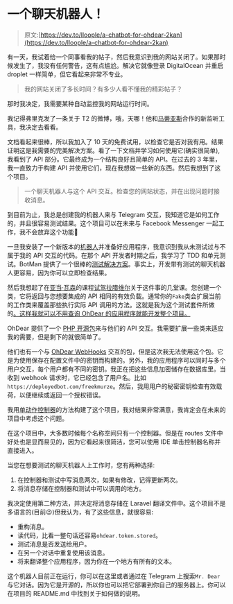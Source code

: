 # 一个聊天机器人！

> 原文:[https://dev.to/lloople/a-chatbot-for-ohdear-2kan](https://dev.to/lloople/a-chatbot-for-ohdear-2kan)

有一天，我试着给一个同事看我的帖子，然后我意识到我的网站关闭了。如果那时候发生了，我没有任何警告，这有点尴尬。解决它就像登录 DigitalOcean 并重启 droplet 一样简单，但它看起来非常不专业。

> 我的网站关闭了多长时间？有多少人看不懂我的精彩帖子？

那时我决定，我需要某种自动监控我的网站运行时间。

我记得弗里克发了一条关于 T2 的微博，哦，天哪！他和[马蒂亚斯](https://twitter.com/mattiasgeniar)合作的新监听工具，我决定去看看。

文档看起来很棒，所以我加入了 10 天的免费试用，以检查它是否对我有用。结果证明这是我需要的完美解决方案。看了一下文档并学习如何使用它(确实很简单),我看到了 API 部分。它最终成为一个结构良好且简单的 API。在过去的 3 年里，我一直致力于构建 API 并使用它们，现在我想做一些新的东西。然后我想到了这个项目。

> 一个聊天机器人与这个 API 交互。检查您的网站状态，并在出现问题时接收消息。

到目前为止，我总是创建我的机器人来与 Telegram 交互，我知道它是如何工作的，并且很容易测试结果。这个项目可以在未来与 Facebook Messenger 一起工作，我不会放弃这个功能🤔

一旦我安装了一个新版本的[机器人](https://botman.io)并准备好应用程序，我意识到我从未测试过与不属于我的 API 交互的代码。在那个 API 开发者时期之后，我学习了 TDD 和单元测试。BotMan 提供了一个很棒的[测试解决方案](https://botman.io/2.0/testing)。事实上，开发带有测试的聊天机器人更容易，因为你可以立即检查结果。

然后我想起了在[亚当·瓦森](https://twitter.com/adamwathan)的课程[试驾拉腊维尔](https://course.testdrivenlaravel.com)关于这件事的几堂课。您创建一个类，它将返回与您想要集成的 API 相同的有效负载。通常你的`Fake`类会扩展当前的工作类来覆盖那些执行实际 API 调用的方法。这就是我为这个测试套件所做的[。这样我就可以不用查询 OhDear 的应用程序就能开发整个项目。](https://github.com/Lloople/bot-mr-dear/tree/master/tests/Fakes)

OhDear 提供了一个 [PHP 开源包](https://github.com/ohdearapp/ohdear-php-sdk)来与他们的 API 交互。我需要扩展一些类来适应我的需要，但是剩下的就很简单了。

他们也有一个与 [OhDear WebHooks](https://github.com/ohdearapp/laravel-ohdear-webhooks) 交互的包，但是这次我无法使用这个包。它是为使用保存在配置文件中的密钥而构建的。另外，我的应用程序可以同时与多个用户交互，每个用户都有不同的密钥。我正在把这些信息加密储存在数据库里。当收到 webhook 请求时，它已经包含了用户名。比如`https://deployedbot.com/freekmurze`。然后，我用用户的秘密密钥检查有效载荷，以便继续或返回一个授权错误。

我用[单动作控制器](https://laravel.com/docs/5.7/controllers#single-action-controllers)的方法构建了这个项目，我对结果非常满意，我肯定会在未来的项目中考虑这个问题。

在这个项目中，大多数时候每个名称空间只有一个控制器。但是在 routes 文件中好处也是显而易见的，因为它看起来很简洁，您可以使用 IDE 单击控制器名称并直接进入。

当您在想要测试的聊天机器人上工作时，您有两种选择:

1.  在控制器和测试中写消息两次，如果有修改，记得更新两次。
2.  将消息存储在控制器和测试中可以调用的地方。

我决定使用第二种方法，并决定将消息存储在 Laravel 翻译文件中。这个项目不是多语言的(目前😉)但我认为，有了这些信息，就很容易:

*   重构消息。
*   读代码，比看一整句话还容易`ohdear.token.stored`。
*   测试消息是否发送给用户。
*   在另一个对话中重复使用该消息。
*   将来翻译整个应用程序，因为你在一个地方有所有的文本。

这个机器人目前正在运行，你可以在这里或者通过在 Telegram 上搜索`Mr. Dear`与它对话。因为它是开源的，所以你也可以把它部署到你自己的服务器上。你可以在项目的 README.md 中找到关于如何做的说明。
